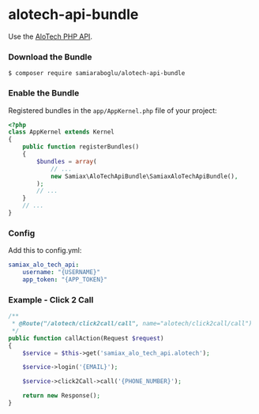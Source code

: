 # alotech-api-bundle

Use the [AloTech PHP API](https://github.com/samiaraboglu/alotech-php-api).

### Download the Bundle

```console
$ composer require samiaraboglu/alotech-api-bundle
```

### Enable the Bundle

Registered bundles in the `app/AppKernel.php` file of your project:

```php
<?php
class AppKernel extends Kernel
{
    public function registerBundles()
    {
        $bundles = array(
            // ...
            new Samiax\AloTechApiBundle\SamiaxAloTechApiBundle(),
        );
        // ...
    }
    // ...
}
```

### Config
Add this to config.yml:

```yaml
samiax_alo_tech_api:
    username: "{USERNAME}"
    app_token: "{APP_TOKEN}"
```

### Example - Click 2 Call

```php
/**
 * @Route("/alotech/click2call/call", name="alotech/click2call/call")
 */
public function callAction(Request $request)
{
    $service = $this->get('samiax_alo_tech_api.alotech');

    $service->login('{EMAIL}');

    $service->click2Call->call('{PHONE_NUMBER}');

    return new Response();
}
```
